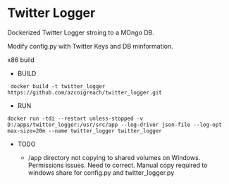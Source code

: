 # Twitter Logger

Dockerized Twitter Logger stroing to a MOngo DB.

Modify config.py with Twitter Keys and DB minformation.

x86 build

* BUILD

```
 docker build -t twitter_logger https://github.com/azcoigreach/twitter_logger.git
 ```

* RUN

```
docker run -tdi --restart unless-stopped -v D:/apps/twitter_logger:/usr/src/app --log-driver json-file --log-opt max-size=20m --name twitter_logger twitter_logger
```

* TODO

    - /app directory not copying to shared volumes on Windows.  Permissions issues. Need to correct.  Manual copy required to windows share for config.py and twitter_logger.py
